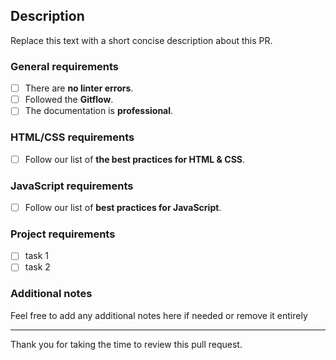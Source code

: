 ## Description

Replace this text with a short concise description about this PR.

### General requirements

- [ ] There are **no linter errors**.
- [ ] Followed the **Gitflow**.
- [ ] The documentation is **professional**.

### HTML/CSS requirements

- [ ] Follow our list of **the best practices for HTML & CSS**.

### JavaScript requirements

- [ ] Follow our list of **best practices for JavaScript**.

### Project requirements

- [ ] task 1
- [ ] task 2

### Additional notes

Feel free to add any additional notes here if needed or remove it entirely

---
Thank you for taking the time to review this pull request.

